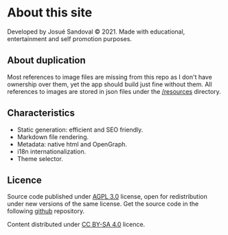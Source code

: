
[//]: # (license: CC BY-SA 4.0)

# About this site

Developed by Josué Sandoval © 2021. Made with educational, entertainment and self promotion purposes.

## About duplication

Most references to image files are missing from this repo as I don't have ownership over them, yet the app should build just fine without them. All references to images are stored in json files under the [/resources](https://github.com/JosueSdev/my-webpage/tree/master/resources) directory.

## Characteristics

* Static generation: efficient and SEO friendly.
* Markdown file rendering.
* Metadata: native html and OpenGraph.
* i18n internationalization.
* Theme selector.

## Licence

Source code published under [AGPL 3.0](https://www.gnu.org/licenses/agpl-3.0.en.html) license, open for redistribution under new versions of the same license. Get the source code in the following [github](https://github.com/JosueSdev/my-webpage) repository.

Content distributed under [CC BY-SA 4.0](https://creativecommons.org/licenses/by-sa/4.0/) licence.